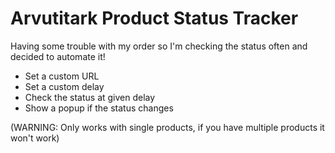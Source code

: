# Arvutitark Product Status Tracker
 
 Having some trouble with my order so I'm checking the status often and decided to automate it!
 
 - Set a custom URL
 - Set a custom delay
 - Check the status at given delay
 - Show a popup if the status changes
 
 (WARNING: Only works with single products, if you have multiple products it won't work)
